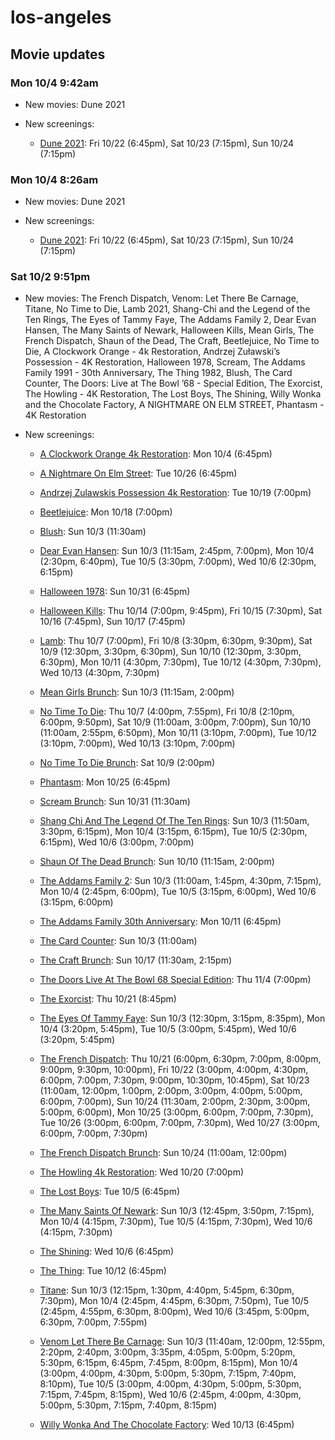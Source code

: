 # los-angeles

## Movie updates
### Mon 10/4 9:42am
* New movies: Dune 2021

* New screenings: 
    * [Dune 2021](https://drafthouse.com/los-angeles/show/dune-2021): Fri 10/22 (6:45pm), Sat 10/23 (7:15pm), Sun 10/24 (7:15pm)

### Mon 10/4 8:26am
* New movies: Dune 2021

* New screenings: 
    * [Dune 2021](https://drafthouse.com/los-angeles/show/dune-2021): Fri 10/22 (6:45pm), Sat 10/23 (7:15pm), Sun 10/24 (7:15pm)

### Sat 10/2 9:51pm
* New movies: The French Dispatch, Venom: Let There Be Carnage, Titane, No Time to Die, Lamb 2021, Shang-Chi and the Legend of the Ten Rings, The Eyes of Tammy Faye, The Addams Family 2, Dear Evan Hansen, The Many Saints of Newark, Halloween Kills, Mean Girls, The French Dispatch, Shaun of the Dead, The Craft, Beetlejuice, No Time to Die, A Clockwork Orange - 4k Restoration, Andrzej Zuławski’s Possession - 4K Restoration, Halloween 1978, Scream, The Addams Family 1991 - 30th Anniversary, The Thing 1982, Blush, The Card Counter, The Doors: Live at The Bowl ’68 - Special Edition, The Exorcist, The Howling - 4K Restoration, The Lost Boys, The Shining, Willy Wonka and the Chocolate Factory, A NIGHTMARE ON ELM STREET, Phantasm - 4K Restoration

* New screenings: 
    * [A Clockwork Orange 4k Restoration](https://drafthouse.com/los-angeles/show/a-clockwork-orange-4k-restoration): Mon 10/4 (6:45pm)

    * [A Nightmare On Elm Street](https://drafthouse.com/los-angeles/show/a-nightmare-on-elm-street): Tue 10/26 (6:45pm)

    * [Andrzej Zulawskis Possession 4k Restoration](https://drafthouse.com/los-angeles/show/andrzej-zulawskis-possession-4k-restoration): Tue 10/19 (7:00pm)

    * [Beetlejuice](https://drafthouse.com/los-angeles/show/beetlejuice): Mon 10/18 (7:00pm)

    * [Blush](https://drafthouse.com/los-angeles/show/blush): Sun 10/3 (11:30am)

    * [Dear Evan Hansen](https://drafthouse.com/los-angeles/show/dear-evan-hansen): Sun 10/3 (11:15am, 2:45pm, 7:00pm), Mon 10/4 (2:30pm, 6:40pm), Tue 10/5 (3:30pm, 7:00pm), Wed 10/6 (2:30pm, 6:15pm)

    * [Halloween 1978](https://drafthouse.com/los-angeles/show/halloween-1978): Sun 10/31 (6:45pm)

    * [Halloween Kills](https://drafthouse.com/los-angeles/show/halloween-kills): Thu 10/14 (7:00pm, 9:45pm), Fri 10/15 (7:30pm), Sat 10/16 (7:45pm), Sun 10/17 (7:45pm)

    * [Lamb](https://drafthouse.com/los-angeles/show/lamb): Thu 10/7 (7:00pm), Fri 10/8 (3:30pm, 6:30pm, 9:30pm), Sat 10/9 (12:30pm, 3:30pm, 6:30pm), Sun 10/10 (12:30pm, 3:30pm, 6:30pm), Mon 10/11 (4:30pm, 7:30pm), Tue 10/12 (4:30pm, 7:30pm), Wed 10/13 (4:30pm, 7:30pm)

    * [Mean Girls Brunch](https://drafthouse.com/los-angeles/show/mean-girls-brunch): Sun 10/3 (11:15am, 2:00pm)

    * [No Time To Die](https://drafthouse.com/los-angeles/show/no-time-to-die): Thu 10/7 (4:00pm, 7:55pm), Fri 10/8 (2:10pm, 6:00pm, 9:50pm), Sat 10/9 (11:00am, 3:00pm, 7:00pm), Sun 10/10 (11:00am, 2:55pm, 6:50pm), Mon 10/11 (3:10pm, 7:00pm), Tue 10/12 (3:10pm, 7:00pm), Wed 10/13 (3:10pm, 7:00pm)

    * [No Time To Die Brunch](https://drafthouse.com/los-angeles/show/no-time-to-die-brunch): Sat 10/9 (2:00pm)

    * [Phantasm](https://drafthouse.com/los-angeles/show/phantasm): Mon 10/25 (6:45pm)

    * [Scream Brunch](https://drafthouse.com/los-angeles/show/scream-brunch): Sun 10/31 (11:30am)

    * [Shang Chi And The Legend Of The Ten Rings](https://drafthouse.com/los-angeles/show/shang-chi-and-the-legend-of-the-ten-rings): Sun 10/3 (11:50am, 3:30pm, 6:15pm), Mon 10/4 (3:15pm, 6:15pm), Tue 10/5 (2:30pm, 6:15pm), Wed 10/6 (3:00pm, 7:00pm)

    * [Shaun Of The Dead Brunch](https://drafthouse.com/los-angeles/show/shaun-of-the-dead-brunch): Sun 10/10 (11:15am, 2:00pm)

    * [The Addams Family 2](https://drafthouse.com/los-angeles/show/the-addams-family-2): Sun 10/3 (11:00am, 1:45pm, 4:30pm, 7:15pm), Mon 10/4 (2:45pm, 6:00pm), Tue 10/5 (3:15pm, 6:00pm), Wed 10/6 (3:15pm, 6:00pm)

    * [The Addams Family 30th Anniversary](https://drafthouse.com/los-angeles/show/the-addams-family-30th-anniversary): Mon 10/11 (6:45pm)

    * [The Card Counter](https://drafthouse.com/los-angeles/show/the-card-counter): Sun 10/3 (11:00am)

    * [The Craft Brunch](https://drafthouse.com/los-angeles/show/the-craft-brunch): Sun 10/17 (11:30am, 2:15pm)

    * [The Doors Live At The Bowl 68 Special Edition](https://drafthouse.com/los-angeles/show/the-doors-live-at-the-bowl-68-special-edition): Thu 11/4 (7:00pm)

    * [The Exorcist](https://drafthouse.com/los-angeles/show/the-exorcist): Thu 10/21 (8:45pm)

    * [The Eyes Of Tammy Faye](https://drafthouse.com/los-angeles/show/the-eyes-of-tammy-faye): Sun 10/3 (12:30pm, 3:15pm, 8:35pm), Mon 10/4 (3:20pm, 5:45pm), Tue 10/5 (3:00pm, 5:45pm), Wed 10/6 (3:20pm, 5:45pm)

    * [The French Dispatch](https://drafthouse.com/los-angeles/show/the-french-dispatch): Thu 10/21 (6:00pm, 6:30pm, 7:00pm, 8:00pm, 9:00pm, 9:30pm, 10:00pm), Fri 10/22 (3:00pm, 4:00pm, 4:30pm, 6:00pm, 7:00pm, 7:30pm, 9:00pm, 10:30pm, 10:45pm), Sat 10/23 (11:00am, 12:00pm, 1:00pm, 2:00pm, 3:00pm, 4:00pm, 5:00pm, 6:00pm, 7:00pm), Sun 10/24 (11:30am, 2:00pm, 2:30pm, 3:00pm, 5:00pm, 6:00pm), Mon 10/25 (3:00pm, 6:00pm, 7:00pm, 7:30pm), Tue 10/26 (3:00pm, 6:00pm, 7:00pm, 7:30pm), Wed 10/27 (3:00pm, 6:00pm, 7:00pm, 7:30pm)

    * [The French Dispatch Brunch](https://drafthouse.com/los-angeles/show/the-french-dispatch-brunch): Sun 10/24 (11:00am, 12:00pm)

    * [The Howling 4k Restoration](https://drafthouse.com/los-angeles/show/the-howling-4k-restoration): Wed 10/20 (7:00pm)

    * [The Lost Boys](https://drafthouse.com/los-angeles/show/the-lost-boys): Tue 10/5 (6:45pm)

    * [The Many Saints Of Newark](https://drafthouse.com/los-angeles/show/the-many-saints-of-newark): Sun 10/3 (12:45pm, 3:50pm, 7:15pm), Mon 10/4 (4:15pm, 7:30pm), Tue 10/5 (4:15pm, 7:30pm), Wed 10/6 (4:15pm, 7:30pm)

    * [The Shining](https://drafthouse.com/los-angeles/show/the-shining): Wed 10/6 (6:45pm)

    * [The Thing](https://drafthouse.com/los-angeles/show/the-thing): Tue 10/12 (6:45pm)

    * [Titane](https://drafthouse.com/los-angeles/show/titane): Sun 10/3 (12:15pm, 1:30pm, 4:40pm, 5:45pm, 6:30pm, 7:30pm), Mon 10/4 (2:45pm, 4:45pm, 6:30pm, 7:50pm), Tue 10/5 (2:45pm, 4:55pm, 6:30pm, 8:00pm), Wed 10/6 (3:45pm, 5:00pm, 6:30pm, 7:00pm, 7:55pm)

    * [Venom Let There Be Carnage](https://drafthouse.com/los-angeles/show/venom-let-there-be-carnage): Sun 10/3 (11:40am, 12:00pm, 12:55pm, 2:20pm, 2:40pm, 3:00pm, 3:35pm, 4:05pm, 5:00pm, 5:20pm, 5:30pm, 6:15pm, 6:45pm, 7:45pm, 8:00pm, 8:15pm), Mon 10/4 (3:00pm, 4:00pm, 4:30pm, 5:00pm, 5:30pm, 7:15pm, 7:40pm, 8:10pm), Tue 10/5 (3:00pm, 4:00pm, 4:30pm, 5:00pm, 5:30pm, 7:15pm, 7:45pm, 8:15pm), Wed 10/6 (2:45pm, 4:00pm, 4:30pm, 5:00pm, 5:30pm, 7:15pm, 7:40pm, 8:15pm)

    * [Willy Wonka And The Chocolate Factory](https://drafthouse.com/los-angeles/show/willy-wonka-and-the-chocolate-factory): Wed 10/13 (6:45pm)

